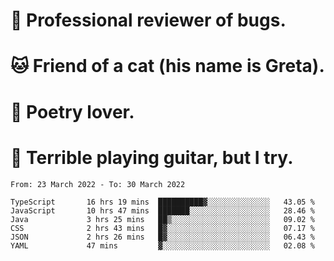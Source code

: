 # 🐛 Professional reviewer of bugs.
# 🐱 Friend of a cat (his name is Greta).
# 📜 Poetry lover.
# 🎸 Terrible playing guitar, but I try.

<!--START_SECTION:waka-->

```text
From: 23 March 2022 - To: 30 March 2022

TypeScript       16 hrs 19 mins  ██████████▓░░░░░░░░░░░░░░   43.05 %
JavaScript       10 hrs 47 mins  ███████░░░░░░░░░░░░░░░░░░   28.46 %
Java             3 hrs 25 mins   ██▒░░░░░░░░░░░░░░░░░░░░░░   09.02 %
CSS              2 hrs 43 mins   █▓░░░░░░░░░░░░░░░░░░░░░░░   07.17 %
JSON             2 hrs 26 mins   █▓░░░░░░░░░░░░░░░░░░░░░░░   06.43 %
YAML             47 mins         ▓░░░░░░░░░░░░░░░░░░░░░░░░   02.08 %
```

<!--END_SECTION:waka-->
